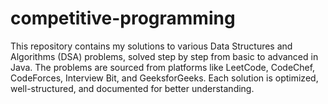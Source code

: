 # competitive-programming
This repository contains my solutions to various Data Structures and Algorithms (DSA) problems, solved step by step from basic to advanced in Java. The problems are sourced from platforms like LeetCode, CodeChef, CodeForces, Interview Bit, and GeeksforGeeks. Each solution is optimized, well-structured, and documented for better understanding.
